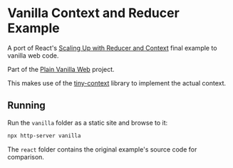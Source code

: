 # Vanilla Context and Reducer Example

A port of React's [Scaling Up with Reducer and Context](https://react.dev/learn/scaling-up-with-reducer-and-context) final example to vanilla web code.

Part of the [Plain Vanilla Web](https://plainvanillaweb.com) project.

This makes use of the [tiny-context](https://github.com/jsebrech/tiny-context) library to implement the actual context.

## Running

Run the `vanilla` folder as a static site and browse to it:

```sh
npx http-server vanilla
```

The `react` folder contains the original example's source code for comparison.
